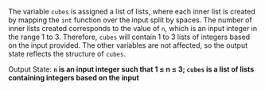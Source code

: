 The variable `cubes` is assigned a list of lists, where each inner list is created by mapping the `int` function over the input split by spaces. The number of inner lists created corresponds to the value of `n`, which is an input integer in the range 1 to 3. Therefore, `cubes` will contain 1 to 3 lists of integers based on the input provided. The other variables are not affected, so the output state reflects the structure of `cubes`.

Output State: **`n` is an input integer such that 1 ≤ n ≤ 3; `cubes` is a list of lists containing integers based on the input**